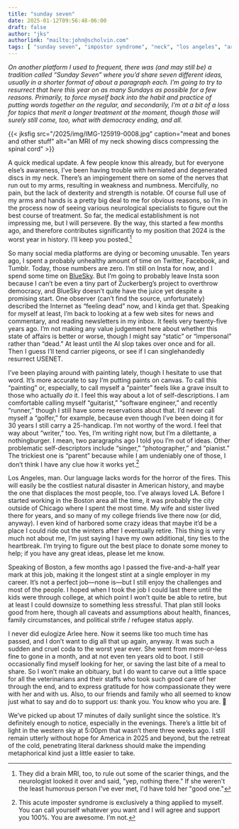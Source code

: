```yaml
---
title: "sunday seven"
date: 2025-01-12T09:56:48-06:00
draft: false
author: "jks"
authorlink: "mailto:john@scholvin.com"
tags: [ "sunday seven", "impostor syndrome", "neck", "los angeles", "arlee" ]
---
```

_On another platform I used to frequent, there was (and may still be) a tradition called “Sunday Seven” where you’d share seven different ideas, usually in a shorter format of about a paragraph each. I’m going to try to resurrect that here this year on as many Sundays as possible for a few reasons. Primarily, to force myself back into the habit and practice of putting words together on the regular, and secondarily, I’m at a bit of a loss for topics that merit a longer treatment at the moment, though those will surely still come, too, what with democracy ending, and all._

{{< jksfig src="/2025/img/IMG-125919-0008.jpg" caption="meat and bones and other stuff" alt="an MRI of my neck showing discs compressing the spinal cord"  >}}

A quick medical update. A few people know this already, but for everyone else’s awareness, I’ve been having trouble with herniated and degenerated discs in my neck. There’s an impingement there on some of the nerves that run out to my arms, resulting in weakness and numbness. Mercifully, no pain, but the lack of dexterity and strength is notable. Of course full use of my arms and hands is a pretty big deal to me for obvious reasons, so I’m in the process now of seeing various neurological specialists to figure out the best course of treatment. So far, the medical establishment is not impressing me, but I will persevere. By the way, this started a few months ago, and therefore contributes significantly to my position that 2024 is the worst year in history. I’ll keep you posted.[^1]

So many social media platforms are dying or becoming unusable. Ten years ago, I spent a probably unhealthy amount of time on Twitter, Facebook, and Tumblr. Today, those numbers are zero. I’m still on Insta for now, and I spend some time on [BlueSky](https://bsky.app/profile/scholvin.com). But I’m going to probably leave Insta soon because I can’t be even a tiny part of Zuckerberg’s project to overthrow democracy, and BlueSky doesn’t quite have the juice yet despite a promising start. One observer (can’t find the source, unfortunately) described the Internet as “feeling dead” now, and I kinda get that. Speaking for myself at least, I’m back to looking at a few web sites for news and commentary, and reading newsletters in my inbox. It feels very twenty-five years ago. I’m not making any value judgement here about whether this state of affairs is better or worse, though I might say “static” or “impersonal” rather than “dead.” At least until the AI slop takes over once and for all. Then I guess I’ll tend carrier pigeons, or see if I can singlehandedly resurrect USENET.

I’ve been playing around with painting lately, though I hesitate to use that word. It’s more accurate to say I’m putting paints on canvas. To call this “painting” or, especially, to call myself a “painter” feels like a grave insult to those who actually _do_ it. I feel this way about a lot of self-descriptions. I am comfortable calling myself “guitarist,” “software engineer,” and recently “runner,” though I still have some reservations about that. I’d never call myself a “golfer,” for example, because even though I’ve been doing it for 30 years I still carry a 25-handicap. I’m not worthy of the word. I feel that way about “writer,” too. Yes, I’m writing right now, but I’m a dilettante, a nothingburger. I mean, two paragraphs ago I told you I’m out of ideas. Other problematic self-descriptors include “singer,” “photographer,” and “pianist.”  The trickiest one is “parent” because while I am undeniably one of those, I don’t think I have any clue how it works yet.[^2]

Los Angeles, man. Our language lacks words for the horror of the fires. This will easily be the costliest natural disaster in American history, and maybe the one that displaces the most people, too. I’ve always loved LA. Before I started working in the Boston area all the time, it was probably the city outside of Chicago where I spent the most time. My wife and sister lived there for years, and so many of my college friends live there now (or did, anyway). I even kind of harbored some crazy ideas that maybe it’d be a place I could ride out the winters after I eventually retire. This thing is very much not about me, I’m just saying I have my own additional, tiny ties to the heartbreak. I’m trying to figure out the best place to donate some money to help; if you have any great ideas, please let me know.

Speaking of Boston, a few months ago I passed the five-and-a-half year mark at this job, making it the longest stint at a single employer in my career. It’s not a perfect job—none is—but I still enjoy the challenges and most of the people. I hoped when I took the job I could last there until the kids were through college, at which point I won’t quite be able to retire, but at least I could downsize to something less stressful. That plan still looks good from here, though all caveats and assumptions about health, finances, family circumstances, and political strife / refugee status apply.

I never did eulogize Arlee here. Now it seems like too much time has passed, and I don’t want to dig all that up again, anyway. It was such a sudden and cruel coda to the worst year ever. She went from more-or-less fine to gone in a month, and at not even ten years old to boot. I still occasionally find myself looking for her, or saving the last bite of a meal to share. So I won’t make an obituary, but I do want to carve out a little space for all the veterinarians and their staffs who took such good care of her through the end, and to express gratitude for how compassionate they were with her and with us. Also, to our friends and family who all seemed to know just what to say and do to support us: thank you. You know who you are. :blue_heart:

We’ve picked up about 17 minutes of daily sunlight since the solstice. It’s definitely enough to notice, especially in the evenings. There’s a little bit of light in the western sky at 5:00pm that wasn’t there three weeks ago. I still remain utterly without hope for America in 2025 and beyond, but the retreat of the cold, penetrating literal darkness should make the impending metaphorical kind just a little easier to take.

[^1]: They did a brain MRI, too, to rule out some of the scarier things, and the neurologist looked it over and said, "yep, nothing there." If she weren't the least humorous person I've ever met, I'd have told her "good one."
[^2]: This acute imposter syndrome is exclusively a thing applied to myself. You can call yourself whatever you want and I will agree and support you 100%. You are awesome. I’m not.

